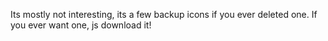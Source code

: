Its mostly not interesting, its a few backup icons if you ever deleted one.
If you ever want one, js download it!
